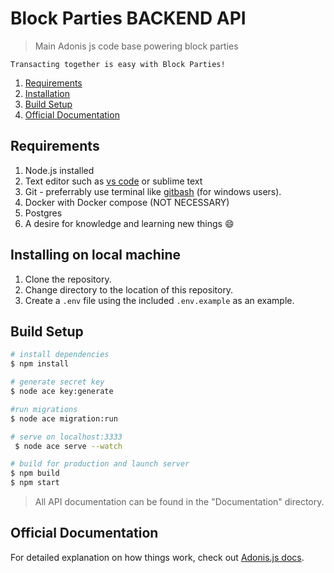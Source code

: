 # Block Parties BACKEND API

> Main Adonis js code base powering block parties

`Transacting together is easy with Block Parties!`

1. [Requirements](#requirements)
2. [Installation](#installing-on-local-machine)
3. [Build Setup](#build-setup)
4. [Official Documentation](#official-documentation)

## Requirements

1. Node.js installed
2. Text editor such as [vs code](https://code.visualstudio.com/) or sublime text
3. Git - preferrably use terminal like [gitbash](https://gitforwindows.org/) (for windows users).
4. Docker with Docker compose (NOT NECESSARY)
5. Postgres
6. A desire for knowledge and learning new things 😄

## Installing on local machine

1. Clone the repository.
2. Change directory to the location of this repository.
3. Create a `.env` file using the included `.env.example` as an example.

## Build Setup

```bash
# install dependencies
$ npm install

# generate secret key
$ node ace key:generate

#run migrations
$ node ace migration:run

# serve on localhost:3333
 $ node ace serve --watch

# build for production and launch server
$ npm build
$ npm start
```

> All API documentation can be found in the "Documentation" directory.

## Official Documentation

For detailed explanation on how things work, check out [Adonis.js docs](https://docs.adonisjs.com/guides/introduction).
